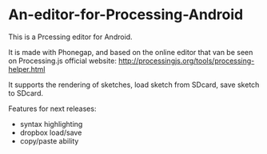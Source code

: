 An-editor-for-Processing-Android
================================


This is a Prcessing editor for Android.

It is made with Phonegap, and based on the online editor that van be seen on Processing.js official website:
http://processingjs.org/tools/processing-helper.html

It supports the rendering of sketches, load sketch from SDcard, save sketch to SDcard.

Features for next releases:
- syntax highlighting
- dropbox load/save
- copy/paste ability